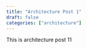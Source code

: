 ```yaml
---
title: "Architecture Post 1"
draft: false
categories: ["architecture"]
---
```


This is architecture post 11
